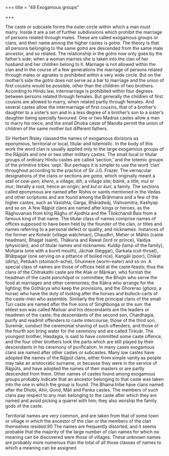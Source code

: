 +++
title = "48 Exogamous groups"

+++

The caste or subcaste forms the outer circle within which a man must marry. Inside it are a set of further subdivisions which prohibit the marriage of persons related through males. These are called exogamous groups or clans, and their name among the higher castes is *gotra*. The theory is that all persons belonging to the same *gotra* are descended from the same male ancestor, and so related. The relationship in the *gotra* now only goes by the father’s side; when a woman marries she is taken into the clan of her husband and her children belong to it. Marriage is not allowed within the clan and in the course of a few generations the marriage of persons related through males or agnates is prohibited within a very wide circle. But on the mother’s side the *gotra* does not serve as a bar to marriage and the union of first cousins would be possible, other than the children of two brothers. According to Hindu law, intermarriage is prohibited within four degrees between persons related through females. But generally the children of first cousins are allowed to marry, when related partly through females. And several castes allow the intermarriage of first cousins, that of a brother’s daughter to a sister’s son and in a less degree of a brother’s son to a sister’s daughter being specially favoured. One or two Madras castes allow a man to marry his niece, and the small Dhoba caste of Mandla permit the union of children of the same mother but different fathers. 

Sir Herbert Risley classed the names of exogamous divisions as eponymous, territorial or local, titular and totemistic. In the body of this work the word clan is usually applied only to the large exogamous groups of the Rājpūts and one or two other military castes. The small local or titular groups of ordinary Hindu castes are called ‘section,’ and the totemic groups of the primitive tribes ‘sept.’ But perhaps it is simpler to use the word ‘clan’ throughout according to the practice of Sir J.G. Frazer. The vernacular designations of the clans or sections are *gotra*, which originally meant a stall or cow-pen; *khero*, a village; *dih*, a village site; *baink*, a title; *mul* or *mur*, literally a root, hence an origin; and *kul* or *kuri*, a family. The sections called eponymous are named after Rishis or saints mentioned in the Vedas and other scriptures and are found among the Brāhmans and a few of the higher castes, such as Vasishta, Garga, Bhāradwāj, Vishvamitra, Kashyap and so on. A few Rājpūt clans are named after kings or heroes, as the Rāghuvansis from king Rāghu of Ajodhia and the Tilokchandi Bais from a famous king of that name. The titular class of names comprise names of offices supposed to have been held by the founder of the clan, or titles and names referring to a personal defect or quality, and nicknames. Instances of the former are Kotwār \(village watchman\), Chaudhri, Meher or Māhto \(caste headman\), Bhagat \(saint\), Thākuria and Rawat \(lord or prince\), Vaidya \(physician\); and of titular names and nicknames: Kuldip \(lamp of the family\), Mohjaria \(one with a burnt mouth\), Jāchak \(beggar\), Garkata \(cut-throat\), Bhātpagar \(one serving on a pittance of boiled rice\), Kangāli \(poor\), Chīkat \(dirty\), Petdukh \(stomach-ache\), Ghunnere \(worm-eater\) and so on. A special class of names are those of offices held at the caste feasts; thus the clans of the Chitrakathi caste are the Atak or Mānkari, who furnish the headman of the caste *panchāyat* or committee; the Bhojin who serve the food at marriages and other ceremonies; the Kākra who arrange for the lighting; the Gothārya who keep the provisions, and the Ghorerao \(*ghora*, a horse\) who have the duty of looking after the horses and bullock-carts of the caste-men who assemble. Similarly the five principal clans of the small Turi caste are named after the five sons of Singhbonga or the sun: the eldest son was called Mailuar and his descendants are the leaders or headmen of the caste; the descendants of the second son, Chardhagia, purify and readmit offenders to caste intercourse; those of the third son, Suremār, conduct the ceremonial shaving of such offenders, and those of the fourth son bring water for the ceremony and are called Tirkuār. The youngest brother, Hasdagia, is said to have committed some caste offence, and the four other brothers took the parts which are still played by their descendants in his ceremony of purification. In many cases exogamous clans are named after other castes or subcastes. Many low castes have adopted the names of the Rājpūt clans, either from simple vanity as people may take an aristocratic surname, or because they were in the service of Rājpūts, and have adopted the names of their masters or are partly descended from them. Other names of castes found among exogamous groups probably indicate that an ancestor belonging to that caste was taken into the one in which the group is found. The Bhaina tribe have clans named after the Dhobi, Ahīr, Gond, Māli and Panka castes. The members of such clans pay respect to any man belonging to the caste after which they are named and avoid picking a quarrel with him; they also worship the family gods of the caste. 

Territorial names are very common, and are taken from that of some town or village in which the ancestor of the clan or the members of the clan themselves resided.90 The names are frequently distorted, and it seems probable that the majority of the large number of clan names for which no meaning can be discovered were those of villages. These unknown names are probably more numerous than the total of all those classes of names to which a meaning can be assigned. 

